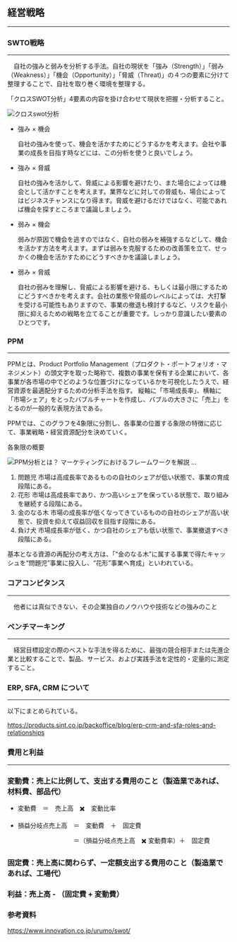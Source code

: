 ## 経営戦略

------

### SWTO戦略

------

　自社の強みと弱みを分析する手法。自社の現状を「強み（Strength）」「弱み（Weakness）」「機会（Opportunity）」「脅威（Threat)」の４つの要素に分けて整理することで、自社を取り巻く環境を整理する。

「クロスSWOT分析」4要素の内容を掛け合わせて現状を把握・分析すること。

![クロスswot分析](https://www.innovation.co.jp/urumo/images/2018/06/swot-2.png)

- 強み × 機会

  自社の強みを使って、機会を活かすためにどうするかを考えます。会社や事業の成長を目指す時などには、この分析を使うと良いでしょう。

- 強み × 脅威

  自社の強みを活かして、脅威による影響を避けたり、また場合によっては機会として活かすことを考えます。業界などに対しての脅威も、場合によってはビジネスチャンスになり得ます。脅威を避けるだけではなく、可能であれば機会を探すところまで議論しましょう。

- 弱み × 機会

  弱みが原因で機会を逃すのではなく、自社の弱みを補強するなどして、機会を活かす方法を考えます。まずは弱みを克服するための改善策を立て、せっかくの機会を活かすためにどうすべきかを議論しましょう。

- 弱み × 脅威

  自社の弱みを理解し、脅威による影響を避ける、もしくは最小限にするためにどうすべきかを考えます。会社の業態や脅威のレベルによっては、大打撃を受ける可能性もありますので、事業の撤退も検討するなど、リスクを最小限に抑えるための戦略を立てることが重要です。しっかり意識したい要素のひとつです。

### PPM

------

PPMとは、Product Portfolio Management（プロダクト・ポートフォリオ・マネジメント）の頭文字を取った略称で、複数の事業を保有する企業において、各事業が各市場の中でどのような位置づけになっているかを可視化したうえで、経営資源を最適配分するための分析手法を指す。
縦軸に「市場成長率」、横軸に「市場シェア」をとったバブルチャートを作成し、バブルの大きさに「売上」をとるのが一般的な表現方法である。

PPMでは、このグラフを4象限に分割し、各事業の位置する象限の特徴に応じて、事業戦略・経営資源配分を決めていく。

各象限の概要

![PPM分析とは？ マーケティングにおけるフレームワークを解説 ...](https://www.profuture.co.jp/mk/wp-content/uploads/2019/04/1.png)

1. 問題児
   市場は高成長率であるものの自社のシェアが低い状態で、事業の育成段階にある。
2. 花形
   市場は高成長率であり、かつ高いシェアを保っている状態で、取り組みを継続する段階にある。
3. 金のなる木
   市場の成長率が低くなってきているものの自社のシェアが高い状態で、投資を抑えて収益回収を目指す段階にある。
4. 負け犬
   市場成長率が低く、かつ自社のシェアも低い状態で、事業撤退すべき段階にある。

基本となる資源の再配分の考え方は、「“金のなる木”に属する事業で得たキャッシュを“問題児”事業に投入し、“花形”事業へ育成」といわれている。

### コアコンピタンス

------

　他者には真似できない、その企業独自のノウハウや技術などの強みのこと

### ベンチマーキング

------

　経営目標設定の際のベストな手法を得るために、最強の競合相手または先進企業と比較することで、製品、サービス、および実践手法を定性的・定量的に測定すること。



### ERP, SFA, CRM について

------

以下にまとめられている。

https://products.sint.co.jp/backoffice/blog/erp-crm-and-sfa-roles-and-relationships



### 費用と利益

------

### 変動費：売上に比例して、支出する費用のこと（製造業であれば、材料費、部品代）

- 変動費　＝　売上高　✖️　変動比率

- 損益分岐点売上高　＝　変動費　＋　固定費

  　　　　　　　　　＝（損益分岐点売上高　✖️  変動費率）＋　固定費

### 固定費：売上高に関わらず、一定額支出する費用のこと（製造業であれば、工場代）

### 利益：売上高 - （固定費 + 変動費）

### 参考資料

https://www.innovation.co.jp/urumo/swot/